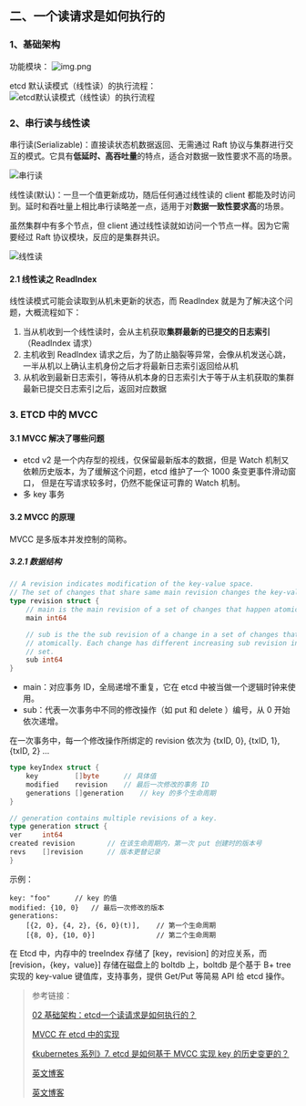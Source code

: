 
## 二、一个读请求是如何执行的

### 1、基础架构

功能模块：
![img.png](picture/2）1-1.png)

etcd 默认读模式（线性读）的执行流程：
![etcd默认读模式（线性读）的执行流程](picture/2）1-2.png)


### 2、串行读与线性读

串行读(Serializable)：直接读状态机数据返回、无需通过 Raft 协议与集群进行交互的模式。它具有**低延时、高吞吐量**的特点，适合对数据一致性要求不高的场景。

![串行读](picture/2）1-3.png)

线性读(默认)：一旦一个值更新成功，随后任何通过线性读的 client 都能及时访问到。延时和吞吐量上相比串行读略差一点，适用于对**数据一致性要求高**的场景。

虽然集群中有多个节点，但 client 通过线性读就如访问一个节点一样。因为它需要经过 Raft 协议模块，反应的是集群共识。

![线性读](picture/2）1-4.png)

#### 2.1 线性读之 ReadIndex

线性读模式可能会读取到从机未更新的状态，而 ReadIndex 就是为了解决这个问题，大概流程如下：
1. 当从机收到一个线性读时，会从主机获取**集群最新的已提交的日志索引**（ReadIndex 请求）
2. 主机收到 ReadIndex 请求之后，为了防止脑裂等异常，会像从机发送心跳，一半从机以上确认主机身份之后才将最新日志索引返回给从机
3. 从机收到最新日志索引，等待从机本身的日志索引大于等于从主机获取的集群最新已提交日志索引之后，返回对应数据

### 3. ETCD 中的 MVCC

#### 3.1 MVCC 解决了哪些问题

- etcd v2 是一个内存型的视线，仅保留最新版本的数据，但是 Watch 机制又依赖历史版本，为了缓解这个问题，etcd 维护了一个 1000 条变更事件滑动窗口，
但是在写请求较多时，仍然不能保证可靠的 Watch 机制。
- 多 key 事务


#### 3.2 MVCC 的原理

MVCC 是多版本并发控制的简称。

##### 3.2.1 数据结构

```go
// A revision indicates modification of the key-value space.
// The set of changes that share same main revision changes the key-value space atomically.
type revision struct {
    // main is the main revision of a set of changes that happen atomically.
    main int64

    // sub is the the sub revision of a change in a set of changes that happen
    // atomically. Each change has different increasing sub revision in that
    // set.
    sub int64
}
```

- main：对应事务 ID，全局递增不重复，它在 etcd 中被当做一个逻辑时钟来使用。
- sub：代表一次事务中不同的修改操作（如 put 和 delete ）编号，从 0 开始依次递增。

在一次事务中，每一个修改操作所绑定的 revision 依次为 {txID, 0}, {txID, 1}, {txID, 2} …


```go
type keyIndex struct {
    key         []byte      // 具体值
    modified    revision    // 最后一次修改的事务 ID
    generations []generation    // key 的多个生命周期
}

// generation contains multiple revisions of a key.
type generation struct {
ver     int64
created revision        // 在该生命周期内，第一次 put 创建时的版本号
revs    []revision      // 版本更替记录
}
```

示例：
```text
key: "foo"      // key 的值
modified: {10, 0}   // 最后一次修改的版本
generations:
    [{2, 0}, {4, 2}, {6, 0}(t)],    // 第一个生命周期
    [{8, 0}, {10, 0}]               // 第二个生命周期
```

在 Etcd 中，内存中的 treeIndex 存储了 [key，revision] 的对应关系，而 [revision，{key，value}] 存储在磁盘上的 boltdb 上，boltdb 是个基于 B+ tree 实现的 key-value 键值库，支持事务，提供 Get/Put 等简易 API 给 etcd 操作。



> 参考链接：
>
> [02 基础架构：etcd一个读请求是如何执行的？](https://lianglianglee.com/%e4%b8%93%e6%a0%8f/etcd%e5%ae%9e%e6%88%98%e8%af%be/02%20%e5%9f%ba%e7%a1%80%e6%9e%b6%e6%9e%84%ef%bc%9aetcd%e4%b8%80%e4%b8%aa%e8%af%bb%e8%af%b7%e6%b1%82%e6%98%af%e5%a6%82%e4%bd%95%e6%89%a7%e8%a1%8c%e7%9a%84%ef%bc%9f.md "02 基础架构：etcd一个读请求是如何执行的？")
> 
> [MVCC 在 etcd 中的实现](https://blog.betacat.io/post/mvcc-implementation-in-etcd/ "MVCC 在 etcd 中的实现")
> 
> [《kubernetes 系列》7. etcd 是如何基于 MVCC 实现 key 的历史变更的？ ](https://www.cnblogs.com/traditional/p/17449105.html "《kubernetes 系列》7. etcd 是如何基于 MVCC 实现 key 的历史变更的？ ")
> 
> [英文博客](URL "英文博客")
> 
> [英文博客](URL "英文博客")